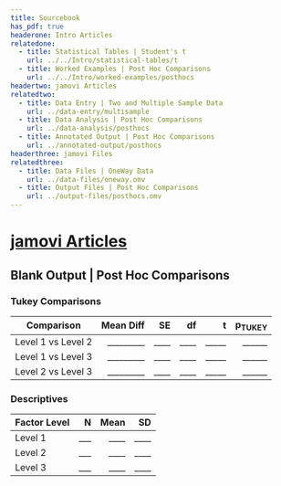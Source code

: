 ```yaml
---
title: Sourcebook
has_pdf: true
headerone: Intro Articles
relatedone:
  - title: Statistical Tables | Student's t
    url: ../../Intro/statistical-tables/t
  - title: Worked Examples | Post Hoc Comparisons
    url: ../../Intro/worked-examples/posthocs
headertwo: jamovi Articles
relatedtwo:
  - title: Data Entry | Two and Multiple Sample Data
    url: ../data-entry/multisample
  - title: Data Analysis | Post Hoc Comparisons
    url: ../data-analysis/posthocs
  - title: Annotated Output | Post Hoc Comparisons
    url: ../annotated-output/posthocs
headerthree: jamovi Files
relatedthree:
  - title: Data Files | OneWay Data
    url: ../data-files/oneway.omv
  - title: Output Files | Post Hoc Comparisons
    url: ../output-files/posthocs.omv
---
```


# [jamovi Articles](../index.md)

## Blank Output | Post Hoc Comparisons

### Tukey Comparisons

| Comparison         | Mean Diff | SE   | df   | t     | p<sub>TUKEY</sub> |
|--------------------|----------:|-----:|-----:|------:|------------------:|
| Level 1 vs Level 2 | _________ | ____ | ____ | _____ |            ______ |
| Level 1 vs Level 3 | _________ | ____ | ____ | _____ |            ______ |
| Level 2 vs Level 3 | _________ | ____ | ____ | _____ |            ______ |

### Descriptives

| Factor Level | N   | Mean | SD   |
|--------------|----:|-----:|-----:|
| Level 1      | ___ | ____ | ____ |
| Level 2      | ___ | ____ | ____ |
| Level 3      | ___ | ____ | ____ |
